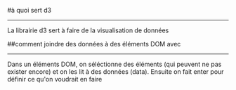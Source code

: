 #à quoi sert d3

***

La librairie d3 sert à faire de la visualisation de données

##comment joindre des données à des éléments DOM avec 

***

Dans un éléments DOM, on séléctionne des éléments (qui peuvent ne pas exister encore) et on les lit à des données (data).
Ensuite on fait enter pour définir ce qu'on voudrait en faire